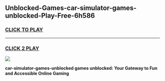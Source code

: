 
## Unblocked-Games-car-simulator-games-unblocked-Play-Free-6h586
<h3>
<a href="https://premium76.site?title=car-simulator-games-unblocked&ref=10A">CLICK TO PLAY</a></h3>
<hr>

<h3>
<a href="https://premium76.site?title=car-simulator-games-unblocked&ref=10A">CLICK 2 PLAY</a>
  
</h3>

<a href="https://premium76.site?title=car-simulator-games-unblocked&ref=10A"><img src="https://clearcache.store/games.png"></a>


**car-simulator-games-unblocked games unblocked: Your Gateway to Fun and Accessible Online Gaming**
